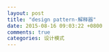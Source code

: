 ```yaml
---
layout: post
title: "design pattern-解释器"
date: 2015-08-16 09:03:22 +0800
comments: true
categories: 设计模式
---
```


